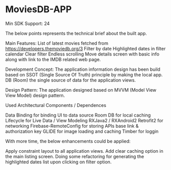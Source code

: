 # MoviesDB-APP


Min SDK Support: 24



The below points represents the technical brief about the built app.

Main Features: 
List of latest movies fetched from https://developers.themoviedb.org/3
Filter by date
Highlighted dates in filter calendar 
Clear filter
Endless scrolling
Move details screen with basic info along with link to the IMDB related web page.

Development Concept:
The application information design has been build based on SSOT (Single Source Of Truth) principle by making the local app. DB (Room) the single source of data for the application views.

Design Pattern: 
The application designed based on MVVM (Model View View Model) design pattern.

Used Architectural Components / Dependences 

Data Binding for binding UI to data source
Room DB for local caching
Lifecycle for Live Data / View Modeling 
RXJava2 / RXAndroid2
Retrofit2 for networking
Firebase-RemoteConfig for storing APIs base link & authorization key
GLIDE for image loading and caching
Timber for loggin


With more time, the below enhancements could be applied:

Apply constraint layout to all application views.
Add clear caching option in the main listing screen.
Doing some refactoring for generating the highlighted dates list upon clicking on filter option.
 


